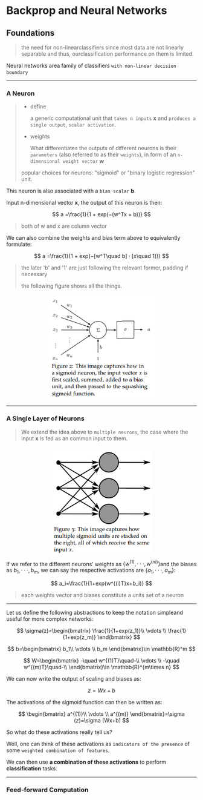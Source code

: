 # Backprop and Neural Networks

## Foundations

> the need for non-linearclassifiers since most data are not linearly separable and thus, ourclassification performance on them is limited.

Neural networks area family of classifiers `with non-linear decision boundary`

____

### A Neuron

> - define    
>   
>   a generic computational unit that `takes n inputs` **x** and `produces a single output`, `scalar activation`.
> 
> - weights
>   
>   What differentiates the outputs of different neurons is their `parameters` (also referred to as their `weights`), in form of an `n-dimensional weight vector` **w**
> 
> popular choices for neurons: "sigmoid" or "binary logistic regression" unit. 

This neuron is also associated with a `bias scalar` **b**. 

Input n-dimensional vector **x**, the output of this neuron is then:

$$
a =\frac{1}{1 + exp(−(w^Tx + b))}
$$

> both of w and x are column vector

We can also combine the weights and bias term above to equivalently formulate:

$$
a =\frac{1}{1 + exp(−[w^T\quad b] · [x\quad 1])}
$$

> the later 'b' and '1' are just following the relevant former, padding if necessary
> 
> the following figure shows all the things.

<div align=center>
<img title="" src="/assets/DLf2.png" alt="avatar" data-align="center">
</div>

____

### A Single Layer of Neurons

> We extend the idea above to `multiple neurons`, the case where the input **x** is fed as an common input to them.

<div align=center>
<img title="" src="/assets/DLf3.png" alt="avatar" data-align="center">
</div>

If we refer to the different neurons’ weights as $\{w^{(1)}, · · · , w^{(m)}\}$and the biases as ${b_1,···,b_m}$, we can say the respective activations are $\{a_1, ··· , a_m\}$:

$$
a_i=\frac{1}{1+exp(w^{(i)T}x+b_i)}
$$

> each weights vector and biases constitute a units set of a neuron

____

Let us define the following abstractions to keep the notation simpleand useful for more complex networks:

$$
\sigma(z)=\begin{bmatrix}
\frac{1}{1+exp(z_1)}\\
\vdots
\\
\frac{1}{1+exp(z_m)}
\end{bmatrix}
$$

$$
b=\begin{bmatrix}
b_1\\
\vdots
\\
b_m
\end{bmatrix}\in \mathbb{R}^m
$$

$$
W=\begin{bmatrix}
-\quad w^{(1)T}\quad-\\
\vdots
\\
-\quad w^{(m)T}\quad-\\
\end{bmatrix}\in \mathbb{R}^{m\times n}
$$

We can now write the output of scaling and biases as:

$$
z = Wx+b
$$

The activations of the sigmoid function can then be written as:

$$
\begin{bmatrix}
a^{(1)}\\
\vdots
\\
a^{(m)}
\end{bmatrix}=\sigma (z)=\sigma (Wx+b)
$$

So what do these activations really tell us? 

Well, one can think of these activations as `indicators of the presence` of some `weighted combination of features`. 

We can then use **a combination of these activations** to perform **classification** tasks.

____

###  Feed-forward Computation
